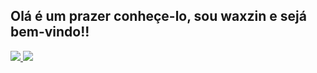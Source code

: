 ## Olá é um prazer conheçe-lo, sou waxzin e sejá bem-vindo!!

<div>
  <a href= https://github-readme-stats.vercel.app/api>
    <img heigth="180em" src="https://github-readme-stats.vercel.app/api?username=waxzin&show_icons=true&theme=tokyonight">
     <img heigth="180em" src="https://github-readme-stats.vercel.app/api/top-langs/?username=waxzin&layout-compact&langs_count-16&theme-dark"/>
</div>
